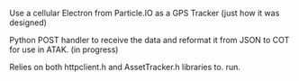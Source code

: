 Use a cellular Electron from Particle.IO as a GPS Tracker (just how it was designed) 

Python POST handler to receive the data and reformat it from JSON to COT for use in ATAK. (in progress)

Relies on both httpclient.h and AssetTracker.h libraries to. run.

